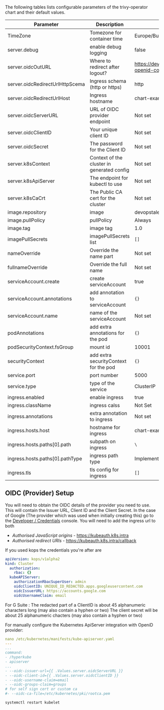 The following tables lists configurable parameters of the trivy-operator chart and their default values.

|               Parameter             |                Description                  |                  Default                 |
| ----------------------------------- | ------------------------------------------- | -----------------------------------------|
| TimeZone                            | Tomezone for container time | Europe/Budapest |
| server.debug                        | enable debug logging | false |
| server.oidcOutURL                   | Where to redirect after logout? | https://devopstales.github.io/tags/kube-openid-connect/ |
| server.oidcRedirectUrlHttpScema     | Ingress schema (http or https) | http |
| server.oidcRedirectUrlHost          | Ingress hostname | chart-example.local |
| server.oidcServerURL                | URL of OIDC provider endpoint | Not set |
| server.oidcClientID                 | Your unique client ID | Not set |
| server.oidcSecret                   | The password for the Client ID | Not set |
| server.k8sContext                   | Context of the cluster in generated config | Not set |
| server.k8sApiServer                 | The endpoint for kubectl to use | Not set |
| server.k8sCaCrt                     | The Public CA cert for the cluster | Not set |
| image.repository                    | image | devopstales/trivy-operator | See values.yaml |
| image.pullPolicy                    | pullPolicy | Always |
| image.tag                           | image tag | 1.0 |
| imagePullSecrets                    | imagePullSecrets list | `[]` |
| nameOverride                        | Override the name part | Not set |
| fullnameOverride                    | Override the full name | Not set |
| serviceAccount.create               | create serviceAccount | true |
| serviceAccount.annotations          | add annotation to serviceAccount | `{}` |
| serviceAccount.name                 | name of the serviceAccount | Not set |
| podAnnotations                      | add extra annotations for the pod | `{}` |
| podSecurityContext.fsGroup          | mount id | 10001 |
| securityContext                     | add extra securityContext for the pod | `{}` |
| service.port                        | port number | 5000 |
| service.type                        | type of the service | ClusterIP |
| ingress.enabled                     | enable ingress | true |
| ingress.className                   | ingress calss | Not Set |
| ingress.annotations                 | extra annotation to ingress | Not set |
| ingress.hosts.host                  | hostname for ingress | chart-example.local |
| ingress.hosts.paths[0].path         | subpath on ingress | `\` |
| ingress.hosts.paths[0].pathType     | ingress path type | ImplementationSpecific |
| ingress.tls                         | tls config for ingress | `[]` |

## OIDC (Provider) Setup

You will need to obtain the OIDC details of the provider you need to use. This will contain the Issuer URL, Client ID and the Client Secret.
In the case of Google (The provider which was used when initially creating this) go to the [Developer / Credentials](https://console.developers.google.com/apis/credentials) console. You will need to add the ingress url to both
* *Authorised JavaScript origins* - https://kubeauth.k8s.intra
* *Authorised redirect URIs* - https://kubeauth.k8s.intra/callback

If you used kops the credentials you're after are
```yaml
apiVersion: kops/v1alpha2
kind: Cluster
  authorization:
    rbac: {}
  kubeAPIServer:
    authorizationRbacSuperUser: admin
    oidcClientID: UNIQUE_ID_REDACTED.apps.googleusercontent.com
    oidcIssuerURL: https://accounts.google.com
    oidcUsernameClaim: email
```

For G Suite :
The redacted part of a ClientID is about 45 alphanumeric characters long (may also contain a hyphen or two)
The client secret will be about 25 alphanumeric chacters (may also contain a hyphen or two)

For manually configure the Kubernetes ApiServer integration with OpeniD provider:

```yaml
nano /etc/kubernetes/manifests/kube-apiserver.yaml
---
...
command:
- /hyperkube
- apiserver
...
- --oidc-issuer-url={{ .Values.server.oidcServerURL }}
- --oidc-client-id={{ .Values.server.oidcClientID }}
- --oidc-username-claim=email
- --oidc-groups-claim=groups
# for self sign cert or custom ca
#- --oidc-ca-file=/etc/kubernetes/pki/rootca.pem
```

```bash
systemctl restart kubelet
```